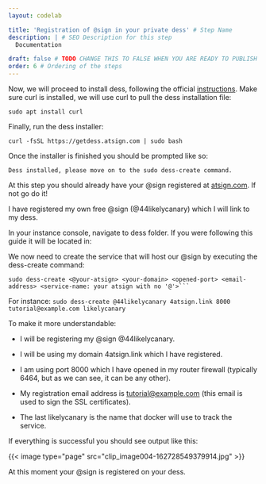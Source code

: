 ```yaml
---
layout: codelab

title: 'Registration of @sign in your private dess' # Step Name
description: | # SEO Description for this step
  Documentation

draft: false # TODO CHANGE THIS TO FALSE WHEN YOU ARE READY TO PUBLISH THE PAGE
order: 6 # Ordering of the steps
---
```


Now, we will proceed to install dess, following the official [instructions](https://github.com/atsign-foundation/dess/blob/trunk/Instructions.md#getting-started). Make sure curl is installed, we will use curl to pull the dess installation file:

	sudo apt install curl

Finally, run the dess installer:

	curl -fsSL https://getdess.atsign.com | sudo bash

Once the installer is finished you should be prompted like so:

```Dess installed, please move on to the sudo dess-create command.```



At this step you should already have your @sign registered at [atsign.com](http://atsign.com). If not go do it!

I have registered my own free @sign (@44likelycanary) which I will link to my dess.

In your instance console, navigate to dess folder. If you were following this guide it will be located in:

We now need to create the service that will host our @sign by executing the dess-create command:

	sudo dess-create <@your-atsign> <your-domain> <opened-port> <email-address> <service-name: your atsign with no '@'>```

For instance:
```sudo dess-create @44likelycanary 4atsign.link 8000 tutorial@example.com likelycanary```

To make it more understandable:

- I will be registering my @sign @44likelycanary.

- I will be using my domain 4atsign.link which I have registered.

- I am using port 8000 which I have opened in my router firewall (typically 6464, but as we can see, it can be any other).

- My registration email address is tutorial@example.com (this email is used to sign the SSL certificates).

- The last likelycanary is the name that docker will use to track the service.

If everything is successful you should see output like this:

{{< image type="page" src="clip_image004-162728549379914.jpg" >}}



At this moment your @sign is registered on your dess.